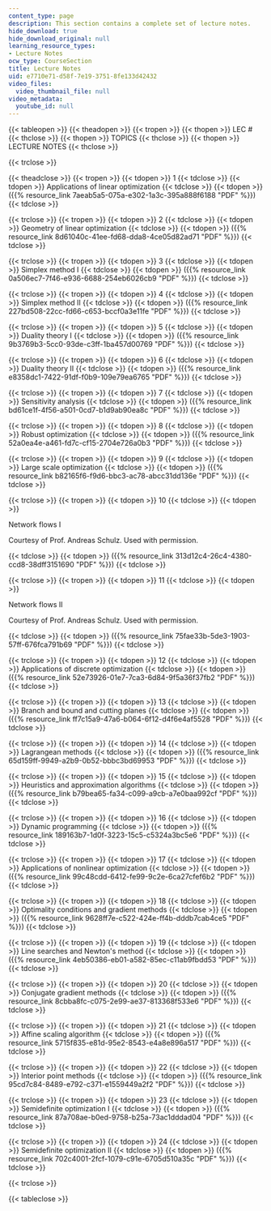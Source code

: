 ```yaml
---
content_type: page
description: This section contains a complete set of lecture notes.
hide_download: true
hide_download_original: null
learning_resource_types:
- Lecture Notes
ocw_type: CourseSection
title: Lecture Notes
uid: e7710e71-d58f-7e19-3751-8fe133d42432
video_files:
  video_thumbnail_file: null
video_metadata:
  youtube_id: null
---
```


{{< tableopen >}}
{{< theadopen >}}
{{< tropen >}}
{{< thopen >}}
LEC #
{{< thclose >}}
{{< thopen >}}
TOPICS
{{< thclose >}}
{{< thopen >}}
LECTURE NOTES
{{< thclose >}}

{{< trclose >}}

{{< theadclose >}}
{{< tropen >}}
{{< tdopen >}}
1
{{< tdclose >}}
{{< tdopen >}}
Applications of linear optimization
{{< tdclose >}}
{{< tdopen >}}
({{% resource_link 7aeab5a5-075a-e302-1a3c-395a888f6188 "PDF" %}})
{{< tdclose >}}

{{< trclose >}}
{{< tropen >}}
{{< tdopen >}}
2
{{< tdclose >}}
{{< tdopen >}}
Geometry of linear optimization
{{< tdclose >}}
{{< tdopen >}}
({{% resource_link 8d61040c-41ee-fd68-dda8-4ce05d82ad71 "PDF" %}})
{{< tdclose >}}

{{< trclose >}}
{{< tropen >}}
{{< tdopen >}}
3
{{< tdclose >}}
{{< tdopen >}}
Simplex method I
{{< tdclose >}}
{{< tdopen >}}
({{% resource_link 0a506ec7-7f46-e936-6688-254eb6026cb9 "PDF" %}})
{{< tdclose >}}

{{< trclose >}}
{{< tropen >}}
{{< tdopen >}}
4
{{< tdclose >}}
{{< tdopen >}}
Simplex method II
{{< tdclose >}}
{{< tdopen >}}
({{% resource_link 227bd508-22cc-fd66-c653-bccf0a3e11fe "PDF" %}})
{{< tdclose >}}

{{< trclose >}}
{{< tropen >}}
{{< tdopen >}}
5
{{< tdclose >}}
{{< tdopen >}}
Duality theory I
{{< tdclose >}}
{{< tdopen >}}
({{% resource_link 9b3769b3-5cc0-93de-c3ff-1ba457d00769 "PDF" %}})
{{< tdclose >}}

{{< trclose >}}
{{< tropen >}}
{{< tdopen >}}
6
{{< tdclose >}}
{{< tdopen >}}
Duality theory II
{{< tdclose >}}
{{< tdopen >}}
({{% resource_link e8358dc1-7422-91df-f0b9-109e79ea6765 "PDF" %}})
{{< tdclose >}}

{{< trclose >}}
{{< tropen >}}
{{< tdopen >}}
7
{{< tdclose >}}
{{< tdopen >}}
Sensitivity analysis
{{< tdclose >}}
{{< tdopen >}}
({{% resource_link bd61ce1f-4f56-a501-0cd7-b1d9ab90ea8c "PDF" %}})
{{< tdclose >}}

{{< trclose >}}
{{< tropen >}}
{{< tdopen >}}
8
{{< tdclose >}}
{{< tdopen >}}
Robust optimization
{{< tdclose >}}
{{< tdopen >}}
({{% resource_link 52a0ea4e-a461-fd7c-cf15-2704e726a0b3 "PDF" %}})
{{< tdclose >}}

{{< trclose >}}
{{< tropen >}}
{{< tdopen >}}
9
{{< tdclose >}}
{{< tdopen >}}
Large scale optimization
{{< tdclose >}}
{{< tdopen >}}
({{% resource_link b82165f6-f9d6-bbc3-ac78-abcc31dd136e "PDF" %}})
{{< tdclose >}}

{{< trclose >}}
{{< tropen >}}
{{< tdopen >}}
10
{{< tdclose >}}
{{< tdopen >}}


Network flows I

Courtesy of Prof. Andreas Schulz. Used with permission.


{{< tdclose >}}
{{< tdopen >}}
({{% resource_link 313d12c4-26c4-4380-ccd8-38dff3151690 "PDF" %}})
{{< tdclose >}}

{{< trclose >}}
{{< tropen >}}
{{< tdopen >}}
11
{{< tdclose >}}
{{< tdopen >}}


Network flows II

Courtesy of Prof. Andreas Schulz. Used with permission.


{{< tdclose >}}
{{< tdopen >}}
({{% resource_link 75fae33b-5de3-1903-57ff-676fca791b69 "PDF" %}})
{{< tdclose >}}

{{< trclose >}}
{{< tropen >}}
{{< tdopen >}}
12
{{< tdclose >}}
{{< tdopen >}}
Applications of discrete optimization
{{< tdclose >}}
{{< tdopen >}}
({{% resource_link 52e73926-01e7-7ca3-6d84-9f5a36f37fb2 "PDF" %}})
{{< tdclose >}}

{{< trclose >}}
{{< tropen >}}
{{< tdopen >}}
13
{{< tdclose >}}
{{< tdopen >}}
Branch and bound and cutting planes
{{< tdclose >}}
{{< tdopen >}}
({{% resource_link ff7c15a9-47a6-b064-6f12-d4f6e4af5528 "PDF" %}})
{{< tdclose >}}

{{< trclose >}}
{{< tropen >}}
{{< tdopen >}}
14
{{< tdclose >}}
{{< tdopen >}}
Lagrangean methods
{{< tdclose >}}
{{< tdopen >}}
({{% resource_link 65d159ff-9949-a2b9-0b52-bbbc3bd69953 "PDF" %}})
{{< tdclose >}}

{{< trclose >}}
{{< tropen >}}
{{< tdopen >}}
15
{{< tdclose >}}
{{< tdopen >}}
Heuristics and approximation algorithms
{{< tdclose >}}
{{< tdopen >}}
({{% resource_link b79bea65-fa34-c099-a9cb-a7e0baa992cf "PDF" %}})
{{< tdclose >}}

{{< trclose >}}
{{< tropen >}}
{{< tdopen >}}
16
{{< tdclose >}}
{{< tdopen >}}
Dynamic programming
{{< tdclose >}}
{{< tdopen >}}
({{% resource_link 189163b7-1d0f-3223-15c5-c5324a3bc5e6 "PDF" %}})
{{< tdclose >}}

{{< trclose >}}
{{< tropen >}}
{{< tdopen >}}
17
{{< tdclose >}}
{{< tdopen >}}
Applications of nonlinear optimization
{{< tdclose >}}
{{< tdopen >}}
({{% resource_link 99c48cdd-6412-fe99-9c2e-6ca27cfef6b2 "PDF" %}})
{{< tdclose >}}

{{< trclose >}}
{{< tropen >}}
{{< tdopen >}}
18
{{< tdclose >}}
{{< tdopen >}}
Optimality conditions and gradient methods
{{< tdclose >}}
{{< tdopen >}}
({{% resource_link 9628ff7e-c522-424e-ff4b-dddb7cab4ce5 "PDF" %}})
{{< tdclose >}}

{{< trclose >}}
{{< tropen >}}
{{< tdopen >}}
19
{{< tdclose >}}
{{< tdopen >}}
Line searches and Newton's method
{{< tdclose >}}
{{< tdopen >}}
({{% resource_link 4eb50386-eb01-a582-85ec-c11ab9fbdd53 "PDF" %}})
{{< tdclose >}}

{{< trclose >}}
{{< tropen >}}
{{< tdopen >}}
20
{{< tdclose >}}
{{< tdopen >}}
Conjugate gradient methods
{{< tdclose >}}
{{< tdopen >}}
({{% resource_link 8cbba8fc-c075-2e99-ae37-813368f533e6 "PDF" %}})
{{< tdclose >}}

{{< trclose >}}
{{< tropen >}}
{{< tdopen >}}
21
{{< tdclose >}}
{{< tdopen >}}
Affine scaling algorithm
{{< tdclose >}}
{{< tdopen >}}
({{% resource_link 5715f835-e81d-95e2-8543-e4a8e896a517 "PDF" %}})
{{< tdclose >}}

{{< trclose >}}
{{< tropen >}}
{{< tdopen >}}
22
{{< tdclose >}}
{{< tdopen >}}
Interior point methods
{{< tdclose >}}
{{< tdopen >}}
({{% resource_link 95cd7c84-8489-e792-c371-e1559449a2f2 "PDF" %}})
{{< tdclose >}}

{{< trclose >}}
{{< tropen >}}
{{< tdopen >}}
23
{{< tdclose >}}
{{< tdopen >}}
Semidefinite optimization I
{{< tdclose >}}
{{< tdopen >}}
({{% resource_link 87a708ae-b0ed-9758-b25a-73ac1dddad04 "PDF" %}})
{{< tdclose >}}

{{< trclose >}}
{{< tropen >}}
{{< tdopen >}}
24
{{< tdclose >}}
{{< tdopen >}}
Semidefinite optimization II
{{< tdclose >}}
{{< tdopen >}}
({{% resource_link 702c4001-2fcf-1079-c91e-6705d510a35c "PDF" %}})
{{< tdclose >}}

{{< trclose >}}

{{< tableclose >}}